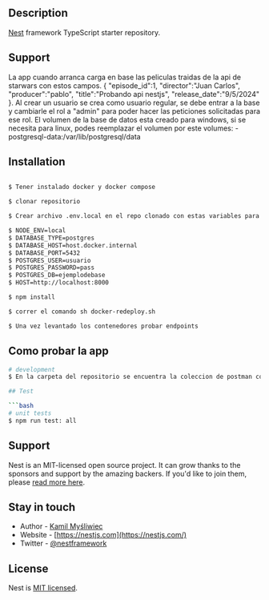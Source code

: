 ## Description

[Nest](https://github.com/nestjs/nest) framework TypeScript starter repository.

## Support

La app cuando arranca carga en base las peliculas traidas de la api de starwars con estos campos.
{
"episode_id":1,
"director":"Juan Carlos",
"producer":"pablo",
"title":"Probando api nestjs",
"release_date":"9/5/2024"
}.
Al crear un usuario se crea como usuario regular, se debe entrar a la base y cambiarle el rol a "admin"
para poder hacer las peticiones solicitadas para ese rol.
El volumen de la base de datos esta creado para windows, si se necesita para linux, podes reemplazar el volumen por este
volumes: - postgresql-data:/var/lib/postgresql/data

## Installation

```bash

$ Tener instalado docker y docker compose

$ clonar repositorio

$ Crear archivo .env.local en el repo clonado con estas variables para que el docker levante

$ NODE_ENV=local
$ DATABASE_TYPE=postgres
$ DATABASE_HOST=host.docker.internal
$ DATABASE_PORT=5432
$ POSTGRES_USER=usuario
$ POSTGRES_PASSWORD=pass
$ POSTGRES_DB=ejemplodebase
$ HOST=http://localhost:8000

$ npm install

$ correr el comando sh docker-redeploy.sh

$ Una vez levantado los contenedores probar endpoints


```

## Como probar la app

````bash
# development
$ En la carpeta del repositorio se encuentra la coleccion de postman con todos los endpoints, importarlos a postman.

## Test

```bash
# unit tests
$ npm run test: all

````

## Support

Nest is an MIT-licensed open source project. It can grow thanks to the sponsors and support by the amazing backers. If you'd like to join them, please [read more here](https://docs.nestjs.com/support).

## Stay in touch

- Author - [Kamil Myśliwiec](https://kamilmysliwiec.com)
- Website - [https://nestjs.com](https://nestjs.com/)
- Twitter - [@nestframework](https://twitter.com/nestframework)

## License

Nest is [MIT licensed](LICENSE).
